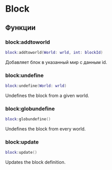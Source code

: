 # Block

## Функции

### block:addtoworld

```lua
block:addtoworld(World: wrld, int: blockId)
```

Добавляет блок в указанный мир с данным id.

### block:undefine

```lua
block:undefine(World: wrld)
```

Undefines the block from a given world.

### block:globundefine

```lua
block:globundefine()
```

Undefines the block from every world.

### block:update

```lua
block:update()
```

Updates the block definition.
